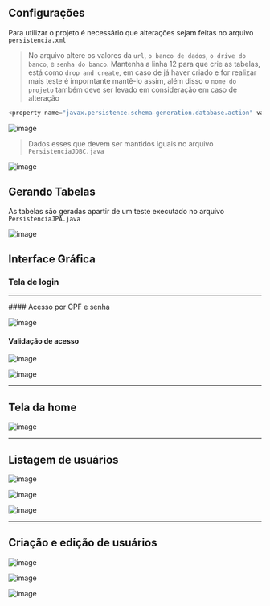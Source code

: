 ## Configurações

Para utilizar o projeto é necessário que alterações sejam feitas no arquivo `persistencia.xml`

> No arquivo altere os valores da `url`, `o banco de dados`, `o drive do banco`, e `senha do banco`. Mantenha a linha 12 para que crie as tabelas, está como `drop and create`, em caso de já haver criado e for realizar mais teste é imporntante mantê-lo assim, além disso o `nome do projeto` também deve ser levado em consideração em caso de alteração
```java
<property name="javax.persistence.schema-generation.database.action" value="drop-and-create"/>
```
![image](https://user-images.githubusercontent.com/85123013/152620986-85c15554-ef4d-4e2f-b639-cae6ee80e3c0.png)

> Dados esses que devem ser mantidos iguais no arquivo `PersistenciaJDBC.java`

![image](https://user-images.githubusercontent.com/85123013/152621263-9fa6d8c1-8449-48cc-941d-40db8e0bb555.png)


## Gerando Tabelas

As tabelas são geradas apartir de um teste executado no arquivo `PersistenciaJPA.java`

![image](https://user-images.githubusercontent.com/85123013/152621396-ba9abd39-1c8f-4eee-8fd4-fb43576da809.png)

## Interface Gráfica

### Tela de login

<hr />
#### Acesso por CPF e senha

![image](https://user-images.githubusercontent.com/85123013/224487879-38fe6daa-5c9f-4ba9-b4dc-b3b607b7be15.png)

#### Validação de acesso
![image](https://user-images.githubusercontent.com/85123013/224487960-482c75da-593d-46b1-b7b7-4a09ed75572d.png)

![image](https://user-images.githubusercontent.com/85123013/224487976-64a4fda5-0ae0-47db-a663-ec4f4ee47e92.png)

<hr />

## Tela da home
![image](https://user-images.githubusercontent.com/85123013/224488029-d8624db8-a3cf-40b7-9293-f68b3dd272c9.png)
<hr />

## Listagem de usuários
![image](https://user-images.githubusercontent.com/85123013/224488073-8b1edc4f-0963-4fa9-9d15-664f1d13a9de.png)

![image](https://user-images.githubusercontent.com/85123013/224488236-2ee151f0-378c-40ee-b53d-5640d426271a.png)


![image](https://user-images.githubusercontent.com/85123013/224488172-ddf37b2b-8273-431d-8ee0-16e6524928bd.png)

<hr />

## Criação e edição de usuários
![image](https://user-images.githubusercontent.com/85123013/224488110-b403d04d-4930-4e21-9037-c41d38b4c390.png)

![image](https://user-images.githubusercontent.com/85123013/224488208-3419660f-c2c4-4ddf-8a85-b877ab30823f.png)

![image](https://user-images.githubusercontent.com/85123013/224488137-479058f6-4269-49ca-bf8c-1f59d30ee6d1.png)









